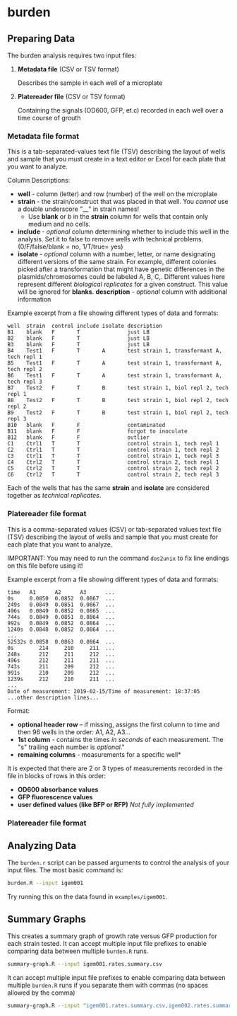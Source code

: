 # burden

## Preparing Data

The burden analysis requires two input files:

  1. **Metadata file** (CSV or TSV format)

      Describes the sample in each well of a microplate

  2. **Platereader file** (CSV or TSV format)

      Containing the signals (OD600, GFP, et.c) recorded in each well over a time course of grouth

### Metadata file format

This is a tab-separated-values text file (TSV) describing the layout of wells and sample that you must create in a text editor or Excel for each plate that you want to analyze.

Column Descriptions:
* **well** - column (letter) and row (number) of the well on the microplate
* **strain** - the strain/construct that was placed in that well. You _cannot_ use a double underscore "__" in strain names!
   * Use **blank** or *b* in the **strain** column for wells that contain only medium and no cells.
* **include** - _optional_ column determining whether to include this well in the analysis. Set it to false to remove wells with technical problems. (0/F/false/blank = no, 1/T/true= yes)
* **isolate** - _optional_ column with a number, letter, or name designating different versions of the same strain. For example, different colonies picked after a transformation that might have genetic differences in the plasmids/chromosomes could be labeled A, B, C,. Different values here represent different _biological replicates_ for a given construct. This value will be ignored for **blanks**.
 **description** - _optional_ column with additional information

Example excerpt from a file showing different types of data and formats:
```text
well  strain  control include isolate description
B1    blank   F       T               just LB
B2    blank   F       T               just LB
B3    blank   F       T               just LB
B4    Test1   F       T       A       test strain 1, transformant A, tech repl 1
B5    Test1   F       T       A       test strain 1, transformant A, tech repl 2
B6    Test1   F       T       A       test strain 1, transformant A, tech repl 3
B7    Test2   F       T       B       test strain 1, biol repl 2, tech repl 1
B8    Test2   F       T       B       test strain 1, biol repl 2, tech repl 2
B9    Test2   F       T       B       test strain 1, biol repl 2, tech repl 3
B10   blank   F       F               contaminated
B11   blank   F       F               forgot to inoculate
B12   blank   F       F               outlier
C1    Ctrl1   T       T               control strain 1, tech repl 1
C2    Ctrl1   T       T               control strain 1, tech repl 2
C3    Ctrl1   T       T               control strain 1, tech repl 3
C4    Ctrl2   T       T               control strain 2, tech repl 1
C5    Ctrl2   T       T               control strain 2, tech repl 2
C6    Ctrl2   T       T               control strain 2, tech repl 3
```
Each of the wells that has the same **strain** and **isolate** are considered together as _technical replicates_.

### Platereader file format

This is a comma-separated values (CSV) or tab-separated values text file (TSV) describing the layout of wells and sample that you must create for each plate that you want to analyze.

IMPORTANT: You may need to run the command `dos2unix` to fix line endings on this file before using it!

Example excerpt from a file showing different types of data and formats:
```text
time   A1      A2      A3      ...
0s     0.0850  0.0852  0.0867  ...
249s   0.0849  0.0851  0.0867  ...
496s   0.0849  0.0852  0.0865  ...
744s   0.0849  0.0851  0.0864  ...
992s   0.0849  0.0852  0.0864  ...
1240s  0.0848  0.0852  0.0864  ...
...
52532s 0.0858  0.0863  0.0864  ...
0s        214     210     211  ...
248s      212     211     212  ...
496s      212     211     211  ...
743s      211     209     212  ...
991s      210     209     212  ...
1239s     212     210     211  ...
...
Date of measurement: 2019-02-15/Time of measurement: 18:37:05
...other description lines...
```
Format:
* **optional header row** – if missing, assigns the first column to time and then 96 wells in the order: A1, A2, A3...
* **1st column** - contains the times *in seconds* of each measurement. The "s" trailing each number is *optional*."
* **remaining columns** - measurements for a specific well*


It is expected that there are 2 or 3 types of measurements recorded in the file in blocks of rows in this order:
* **OD600 absorbance values**
* **GFP fluorescence values**
* **user defined values (like BFP or RFP)** _Not fully implemented_

### Platereader file format

## Analyzing Data

The `burden.r` script can be passed arguments to control the analysis of your input files. The most basic command is:

```bash
burden.R --input igem001
```

Try running this on the data found in `examples/igem001`.

## Summary Graphs

This creates a summary graph of growth rate versus GFP production for each strain tested. It can accept multiple input file
prefixes to enable comparing data between multiple `burden.R` runs.

```bash
summary-graph.R --input igem001.rates.summary.csv
```

It can accept multiple input file
prefixes to enable comparing data between multiple `burden.R` runs if you separate them with commas (no spaces allowed by the comma)

```bash
summary-graph.R --input "igem001.rates.summary.csv,igem002.rates.summary.csv"
```




